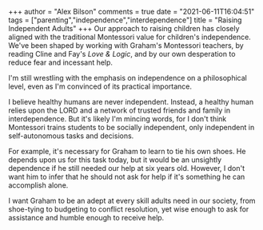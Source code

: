 +++
author = "Alex Bilson"
comments = true
date = "2021-06-11T16:04:51"
tags = ["parenting","independence","interdependence"]
title = "Raising Independent Adults"
+++
Our approach to raising children has closely aligned with the traditional Montessori value for children's independence. We've been shaped by working with Graham's Montessori teachers, by reading Cline and Fay's _Love & Logic_, and by our own desperation to reduce fear and incessant help.

I'm still wrestling with the emphasis on independence on a philosophical level, even as I'm convinced of its practical importance.

I believe healthy humans are never independent. Instead, a healthy human relies upon the LORD and a network of trusted friends and family in interdependence. But it's likely I'm mincing words, for I don't think Montessori trains students to be socially independent, only independent in self-autonomous tasks and decisions.

For example, it's necessary for Graham to learn to tie his own shoes. He depends upon us for this task today, but it would be an unsightly dependence if he still needed our help at six years old. However, I don't want him to infer that he should not ask for help if it's something he can accomplish alone.

I want Graham to be an adept at every skill adults need in our society, from shoe-tying to budgeting to conflict resolution, yet wise enough to ask for assistance and humble enough to receive help.

